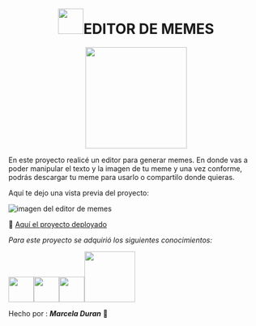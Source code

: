 <h1 align="center"><img src="https://media.giphy.com/media/VgCDAzcKvsR6OM0uWg/giphy.gif" width="50">EDITOR DE MEMES</h1>

<div align="center">
  <img src="https://media0.giphy.com/media/B0vFTrb0ZGDf2/giphy.gif?cid=ecf05e476eutabthtbc81im69cxqyz14kv0ri15hgt16nm6i&ep=v1_gifs_related&rid=giphy.gif&ct=g" width="200px"/>
</div>

<p>En este proyecto realicé un editor para generar memes. En donde vas a poder manipular el texto y la imagen de tu meme y una vez conforme, podrás descargar tu meme para usarlo o compartilo donde quieras.</p>
<p>Aquí te dejo una vista previa del proyecto:</p>

![imagen del editor de memes](https://i.imgur.com/VhrRmWX.png)


:open_file_folder: [Aquí el proyecto deployado](makorii.github.io/editor-de-memes/)

*Para este proyecto se adquirió los siguientes conocimientos:*

<img src="https://i.imgur.com/LHvtKxl.gif" width="50"><img src="https://i.imgur.com/YUbGXu6.gif" width="50"><img src="https://media3.giphy.com/media/ln7z2eWriiQAllfVcn/200w.webp" width="50"><img src="https://media.giphy.com/media/kH1DBkPNyZPOk0BxrM/giphy.gif" width="100">



Hecho por :  ***Marcela Duran*** :purple_heart: